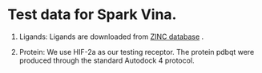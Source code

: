 # Test data for Spark Vina.

1. Ligands:
Ligands are downloaded from [ZINC database](https://zinc.docking.org/) .

2. Protein: We use HIF-2a as our testing receptor. The protein pdbqt were
produced through the standard Autodock 4 protocol.
